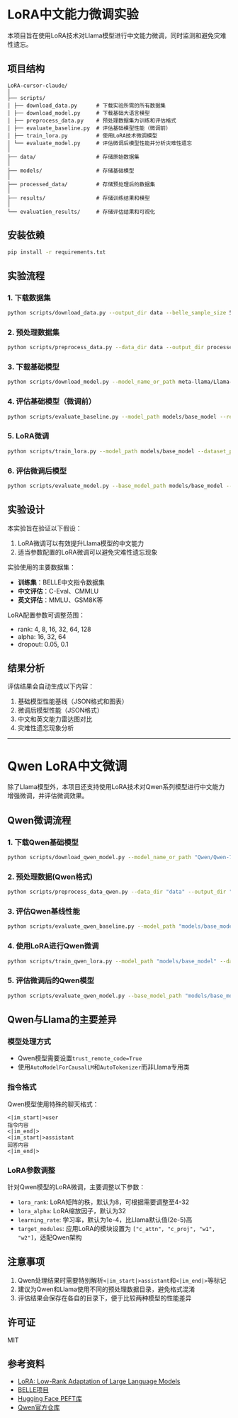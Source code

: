 # LoRA中文能力微调实验

本项目旨在使用LoRA技术对Llama模型进行中文能力微调，同时监测和避免灾难性遗忘。

## 项目结构

```
LoRA-cursor-claude/
│
├── scripts/
│ ├── download_data.py      # 下载实验所需的所有数据集
│ ├── download_model.py     # 下载基础大语言模型
│ ├── preprocess_data.py    # 预处理数据集为训练和评估格式
│ ├── evaluate_baseline.py  # 评估基础模型性能（微调前）
│ ├── train_lora.py         # 使用LoRA技术微调模型
│ └── evaluate_model.py     # 评估微调后模型性能并分析灾难性遗忘
│
├── data/                   # 存储原始数据集
│
├── models/                 # 存储基础模型
│
├── processed_data/         # 存储预处理后的数据集
│
├── results/                # 存储训练结果和模型
│
└── evaluation_results/     # 存储评估结果和可视化
```

## 安装依赖
```bash
pip install -r requirements.txt
```

## 实验流程

### 1. 下载数据集

```bash
python scripts/download_data.py --output_dir data --belle_sample_size 50000
```

### 2. 预处理数据集
```bash
python scripts/preprocess_data.py --data_dir data --output_dir processed_data --model_name_or_path meta-llama/Llama-2-7b-hf
```

### 3. 下载基础模型
```bash
python scripts/download_model.py --model_name_or_path meta-llama/Llama-2-7b-hf --output_dir models
```

### 4. 评估基础模型（微调前）
```bash
python scripts/evaluate_baseline.py --model_path models/base_model --results_dir evaluation_results/baseline
```

### 5. LoRA微调
```bash
python scripts/train_lora.py --model_path models/base_model --dataset_path processed_data/train_dataset --output_dir results/lora-chinese-llama --lora_rank 16
```

### 6. 评估微调后模型
```bash
python scripts/evaluate_model.py --base_model_path models/base_model --lora_model_path results/lora-chinese-llama --results_dir evaluation_results/lora
```

## 实验设计

本实验旨在验证以下假设：

1. LoRA微调可以有效提升Llama模型的中文能力
2. 适当参数配置的LoRA微调可以避免灾难性遗忘现象

实验使用的主要数据集：
- **训练集**：BELLE中文指令数据集
- **中文评估**：C-Eval、CMMLU
- **英文评估**：MMLU、GSM8K等

LoRA配置参数可调整范围：
- rank: 4, 8, 16, 32, 64, 128
- alpha: 16, 32, 64
- dropout: 0.05, 0.1

## 结果分析

评估结果会自动生成以下内容：
1. 基础模型性能基线（JSON格式和图表）
2. 微调后模型性能（JSON格式）
3. 中文和英文能力雷达图对比
4. 灾难性遗忘现象分析

-------------------------------------------------

# Qwen LoRA中文微调

除了Llama模型外，本项目还支持使用LoRA技术对Qwen系列模型进行中文能力增强微调，并评估微调效果。

## Qwen微调流程

### 1. 下载Qwen基础模型

```bash
python scripts/download_qwen_model.py --model_name_or_path "Qwen/Qwen-7B" --output_dir "models"
```

### 2. 预处理数据(Qwen格式)

```bash
python scripts/preprocess_data_qwen.py --data_dir "data" --output_dir "processed_data_qwen" --model_name_or_path "models/base_model"
```

### 3. 评估Qwen基线性能

```bash
python scripts/evaluate_qwen_baseline.py --model_path "models/base_model" --ceval_path "processed_data_qwen/ceval_dataset" --mmlu_path "processed_data_qwen/mmlu_dataset" --results_dir "evaluation_results/qwen_baseline"
```

### 4. 使用LoRA进行Qwen微调

```bash
python scripts/train_qwen_lora.py --model_path "models/base_model" --dataset_path "processed_data_qwen/train_dataset" --output_dir "results/lora-chinese-qwen" --num_epochs 3 --batch_size 4 --gradient_accumulation_steps 8 --learning_rate 1e-4
```

### 5. 评估微调后的Qwen模型

```bash
python scripts/evaluate_qwen_model.py --base_model_path "models/base_model" --lora_model_path "results/lora-chinese-qwen" --ceval_path "processed_data_qwen/ceval_dataset" --mmlu_path "processed_data_qwen/mmlu_dataset" --results_dir "evaluation_results/qwen"
```

## Qwen与Llama的主要差异

### 模型处理方式
- Qwen模型需要设置`trust_remote_code=True`
- 使用`AutoModelForCausalLM`和`AutoTokenizer`而非Llama专用类

### 指令格式
Qwen模型使用特殊的聊天格式：
```
<|im_start|>user
指令内容
<|im_end|>
<|im_start|>assistant
回答内容
<|im_end|>
```

### LoRA参数调整
针对Qwen模型的LoRA微调，主要调整以下参数：
- `lora_rank`: LoRA矩阵的秩，默认为8，可根据需要调整至4-32
- `lora_alpha`: LoRA缩放因子，默认为32
- `learning_rate`: 学习率，默认为1e-4，比Llama默认值(2e-5)高
- `target_modules`: 应用LoRA的模块设置为 `["c_attn", "c_proj", "w1", "w2"]`，适配Qwen架构

## 注意事项

1. Qwen处理结果时需要特别解析`<|im_start|>assistant`和`<|im_end|>`等标记
2. 建议为Qwen和Llama使用不同的预处理数据目录，避免格式混淆
3. 评估结果会保存在各自的目录下，便于比较两种模型的性能差异

## 许可证

MIT

## 参考资料

- [LoRA: Low-Rank Adaptation of Large Language Models](https://arxiv.org/abs/2106.09685)
- [BELLE项目](https://github.com/LianjiaTech/BELLE)
- [Hugging Face PEFT库](https://github.com/huggingface/peft)
- [Qwen官方仓库](https://github.com/QwenLM/Qwen)